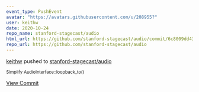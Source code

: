 ```yaml
---
event_type: PushEvent
avatar: "https://avatars.githubusercontent.com/u/208955?"
user: keithw
date: 2020-10-24
repo_name: stanford-stagecast/audio
html_url: https://github.com/stanford-stagecast/audio/commit/6c8009dd43adde4d1cb52ebf9f48eb957fa537c6
repo_url: https://github.com/stanford-stagecast/audio
---
```


<a href='https://github.com/keithw' target='_blank'>keithw</a> pushed to <a href='https://github.com/stanford-stagecast/audio' target='_blank'>stanford-stagecast/audio</a>

<small>Simplify AudioInterface::loopback_to()</small>

<a href='https://github.com/stanford-stagecast/audio/commit/6c8009dd43adde4d1cb52ebf9f48eb957fa537c6' target='_blank'>View Commit</a>